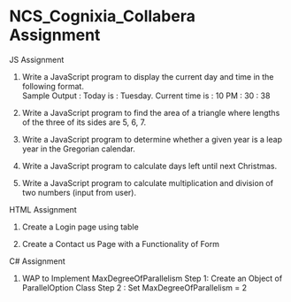 # NCS_Cognixia_Collabera Assignment

JS Assignment

1. Write a JavaScript program to display the current day and time in the following format.  
	Sample Output : Today is : Tuesday. 
	Current time is : 10 PM : 30 : 38 
	
2. Write a JavaScript program to find the area of a triangle where lengths of the three of its sides are 5, 6, 7. 


3. Write a JavaScript program to determine whether a given year is a leap year in the Gregorian calendar. 


4. Write a JavaScript program to calculate days left until next Christmas.  


5. Write a JavaScript program to calculate multiplication and division of two numbers (input from user). 


HTML Assignment

1. Create a Login page using table

2. Create a Contact us Page with a Functionality of Form  

C# Assignment

1. WAP to Implement MaxDegreeOfParallelism 
	Step 1: Create an Object of ParallelOption Class 
	Step 2 : Set MaxDegreeOfParallelism = 2 
